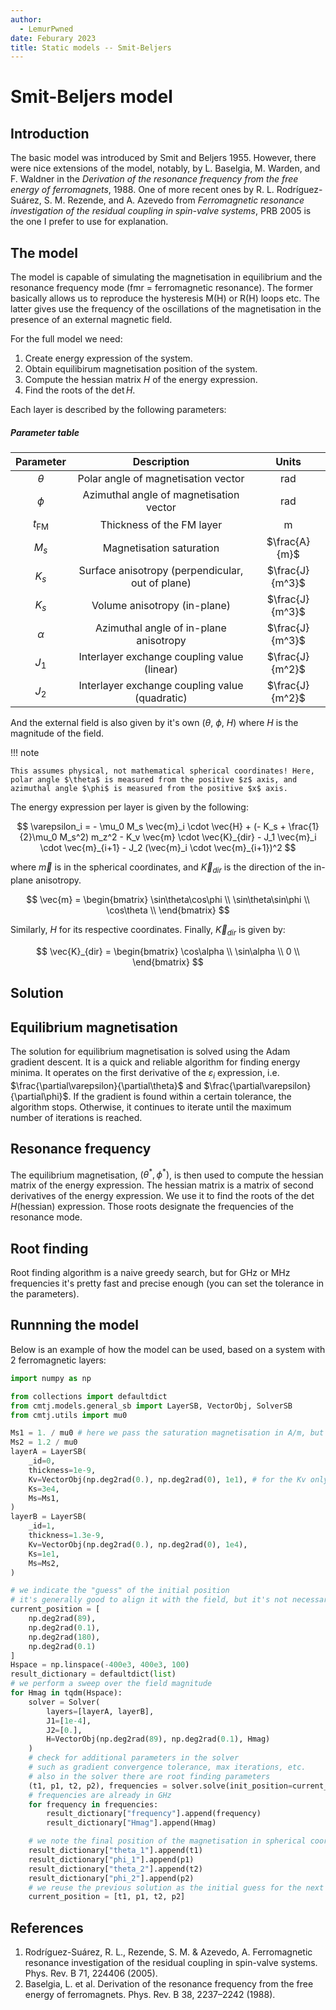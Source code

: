 ```yaml
---
author:
  - LemurPwned
date: Feburary 2023
title: Static models -- Smit-Beljers
---
```


# Smit-Beljers model

## Introduction

The basic model was introduced by Smit and Beljers 1955. However, there were nice extensions of the model, notably, by L. Baselgia, M. Warden, and F. Waldner in the _Derivation of the resonance frequency from the free energy of ferromagnets_, 1988. One of more recent ones by R. L. Rodríguez-Suárez, S. M. Rezende, and A. Azevedo from _Ferromagnetic resonance investigation of the residual coupling in spin-valve systems_, PRB 2005 is the one I prefer to use for explanation.

## The model

The model is capable of simulating the magnetisation in equilibrium and the resonance frequency mode (fmr = ferromagnetic resonance). The former basically allows us to reproduce the hysteresis M(H) or R(H) loops etc. The latter gives use the frequency of the oscillations of the magnetisation in the presence of an external magnetic field.

For the full model we need:

1. Create energy expression of the system.
2. Obtain equilibirum magnetisation position of the system.
3. Compute the hessian matrix $H$ of the energy expression.
4. Find the roots of the $\det H$.

Each layer is described by the following parameters:

##### Parameter table

|    Parameter    |                   Description                    |      Units      |
| :-------------: | :----------------------------------------------: | :-------------: |
|    $\theta$     |       Polar angle of magnetisation vector        |       rad       |
|     $\phi$      |     Azimuthal angle of magnetisation vector      |       rad       |
| $t_\textrm{FM}$ |            Thickness of the FM layer             |        m        |
|      $M_s$      |             Magnetisation saturation             |  $\frac{A}{m}$  |
|      $K_s$      | Surface anisotropy (perpendicular, out of plane) | $\frac{J}{m^3}$ |
|      $K_s$      |           Volume anisotropy (in-plane)           | $\frac{J}{m^3}$ |
|    $\alpha$     |      Azimuthal angle of in-plane anisotropy      | $\frac{J}{m^3}$ |
|      $J_1$      |   Interlayer exchange coupling value (linear)    | $\frac{J}{m^2}$ |
|      $J_2$      |  Interlayer exchange coupling value (quadratic)  | $\frac{J}{m^2}$ |

And the external field is also given by it's own ($\theta$, $\phi$, $H$) where $H$ is the magnitude of the field.

!!! note

    This assumes physical, not mathematical spherical coordinates! Here, polar angle $\theta$ is measured from the positive $z$ axis, and azimuthal angle $\phi$ is measured from the positive $x$ axis.

The energy expression per layer is given by the following:

$$
    \varepsilon_i = - \mu_0 M_s \vec{m}_i \cdot \vec{H} +
        (- K_s + \frac{1}{2}\mu_0 M_s^2) m_z^2
        - K_v \vec{m} \cdot \vec{K}_{dir}
        - J_1 \vec{m}_i \cdot \vec{m}_{i+1}
        - J_2 (\vec{m}_i \cdot \vec{m}_{i+1})^2
$$

where $\vec{m}$ is in the spherical coordinates, and $\vec{K}_{dir}$ is the direction of the in-plane anisotropy.

$$
    \vec{m} = \begin{bmatrix}
        \sin\theta\cos\phi \\
        \sin\theta\sin\phi \\
        \cos\theta          \\
    \end{bmatrix}
$$

Similarly, $H$ for its respective coordinates.
Finally, $\vec{K}_{dir}$ is given by:

$$
\vec{K}_{dir} = \begin{bmatrix}
    \cos\alpha \\
    \sin\alpha \\
    0          \\
\end{bmatrix}
$$

## Solution

## Equilibrium magnetisation

The solution for equilibrium magnetisation is solved using the Adam gradient descent. It is a quick and reliable algorithm for finding energy minima. It operates on the first derivative of the $\varepsilon_i$ expression, i.e. $\frac{\partial\varepsilon}{\partial\theta}$ and $\frac{\partial\varepsilon}{\partial\phi}$. If the gradient is found within a certain tolerance, the algorithm stops. Otherwise, it continues to iterate until the maximum number of iterations is reached.

## Resonance frequency

The equilibrium magnetisation, $(\theta^*, \phi^*)$, is then used to compute the hessian matrix of the energy expression. The hessian matrix is a matrix of second derivatives of the energy expression. We use it to find the roots of the $\det H$(hessian) expression. Those roots designate the frequencies of the resonance mode.

## Root finding

Root finding algorithm is a naive greedy search, but for GHz or MHz frequencies it's pretty fast and precise enough (you can set the tolerance in the parameters).


## Runnning the model
Below is an example of how the model can be used, based on a system with 2 ferromagnetic layers:

```python
import numpy as np

from collections import defaultdict 
from cmtj.models.general_sb import LayerSB, VectorObj, SolverSB
from cmtj.utils import mu0

Ms1 = 1. / mu0 # here we pass the saturation magnetisation in A/m, but in the dynamic model we use T!
Ms2 = 1.2 / mu0
layerA = LayerSB(
    _id=0,
    thickness=1e-9,
    Kv=VectorObj(np.deg2rad(0.), np.deg2rad(0), 1e1), # for the Kv only phi angle counts !
    Ks=3e4,
    Ms=Ms1,
)
layerB = LayerSB(
    _id=1,
    thickness=1.3e-9,
    Kv=VectorObj(np.deg2rad(0.), np.deg2rad(0), 1e4), 
    Ks=1e1,
    Ms=Ms2,
)

# we indicate the "guess" of the initial position
# it's generally good to align it with the field, but it's not necessary
current_position = [
    np.deg2rad(89),
    np.deg2rad(0.1),
    np.deg2rad(180),
    np.deg2rad(0.1)
]
Hspace = np.linspace(-400e3, 400e3, 100)
result_dictionary = defaultdict(list)
# we perform a sweep over the field magnitude
for Hmag in tqdm(Hspace):
    solver = Solver(
        layers=[layerA, layerB],
        J1=[1e-4],
        J2=[0.],
        H=VectorObj(np.deg2rad(89), np.deg2rad(0.1), Hmag)
    )
    # check for additional parameters in the solver
    # such as gradient convergence tolerance, max iterations, etc.
    # also in the solver there are root finding parameters
    (t1, p1, t2, p2), frequencies = solver.solve(init_position=current_position)
    # frequencies are already in GHz
    for frequency in frequencies:
        result_dictionary["frequency"].append(frequency)
        result_dictionary["Hmag"].append(Hmag)

    # we note the final position of the magnetisation in spherical coordinates
    result_dictionary["theta_1"].append(t1)
    result_dictionary["phi_1"].append(p1)
    result_dictionary["theta_2"].append(t2)
    result_dictionary["phi_2"].append(p2)
    # we reuse the previous solution as the initial guess for the next iteration
    current_position = [t1, p1, t2, p2]
```


## References

1. Rodríguez-Suárez, R. L., Rezende, S. M. & Azevedo, A. Ferromagnetic resonance investigation of the residual coupling in spin-valve systems. Phys. Rev. B 71, 224406 (2005).
2. Baselgia, L. et al. Derivation of the resonance frequency from the free energy of ferromagnets. Phys. Rev. B 38, 2237–2242 (1988).
